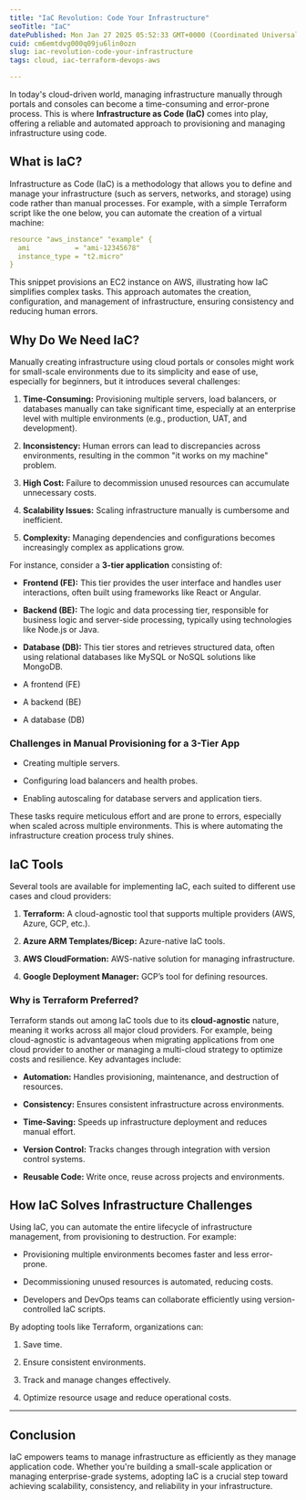 ```yaml
---
title: "IaC Revolution: Code Your Infrastructure"
seoTitle: "IaC"
datePublished: Mon Jan 27 2025 05:52:33 GMT+0000 (Coordinated Universal Time)
cuid: cm6emtdvg000q09ju6lin0ozn
slug: iac-revolution-code-your-infrastructure
tags: cloud, iac-terraform-devops-aws

---
```


In today's cloud-driven world, managing infrastructure manually through portals and consoles can become a time-consuming and error-prone process. This is where **Infrastructure as Code (IaC)** comes into play, offering a reliable and automated approach to provisioning and managing infrastructure using code.

## What is IaC?

Infrastructure as Code (IaC) is a methodology that allows you to define and manage your infrastructure (such as servers, networks, and storage) using code rather than manual processes. For example, with a simple Terraform script like the one below, you can automate the creation of a virtual machine:

```yaml
resource "aws_instance" "example" {
  ami           = "ami-12345678"
  instance_type = "t2.micro"
}
```

This snippet provisions an EC2 instance on AWS, illustrating how IaC simplifies complex tasks. This approach automates the creation, configuration, and management of infrastructure, ensuring consistency and reducing human errors.

## Why Do We Need IaC?

Manually creating infrastructure using cloud portals or consoles might work for small-scale environments due to its simplicity and ease of use, especially for beginners, but it introduces several challenges:

1. **Time-Consuming:** Provisioning multiple servers, load balancers, or databases manually can take significant time, especially at an enterprise level with multiple environments (e.g., production, UAT, and development).
    
2. **Inconsistency:** Human errors can lead to discrepancies across environments, resulting in the common "it works on my machine" problem.
    
3. **High Cost:** Failure to decommission unused resources can accumulate unnecessary costs.
    
4. **Scalability Issues:** Scaling infrastructure manually is cumbersome and inefficient.
    
5. **Complexity:** Managing dependencies and configurations becomes increasingly complex as applications grow.
    

For instance, consider a **3-tier application** consisting of:

* **Frontend (FE):** This tier provides the user interface and handles user interactions, often built using frameworks like React or Angular.
    
* **Backend (BE):** The logic and data processing tier, responsible for business logic and server-side processing, typically using technologies like Node.js or Java.
    
* **Database (DB):** This tier stores and retrieves structured data, often using relational databases like MySQL or NoSQL solutions like MongoDB.
    
* A frontend (FE)
    
* A backend (BE)
    
* A database (DB)
    

### Challenges in Manual Provisioning for a 3-Tier App

* Creating multiple servers.
    
* Configuring load balancers and health probes.
    
* Enabling autoscaling for database servers and application tiers.
    

These tasks require meticulous effort and are prone to errors, especially when scaled across multiple environments. This is where automating the infrastructure creation process truly shines.

## IaC Tools

Several tools are available for implementing IaC, each suited to different use cases and cloud providers:

1. **Terraform:** A cloud-agnostic tool that supports multiple providers (AWS, Azure, GCP, etc.).
    
2. **Azure ARM Templates/Bicep:** Azure-native IaC tools.
    
3. **AWS CloudFormation:** AWS-native solution for managing infrastructure.
    
4. **Google Deployment Manager:** GCP’s tool for defining resources.
    

### Why is Terraform Preferred?

Terraform stands out among IaC tools due to its **cloud-agnostic** nature, meaning it works across all major cloud providers. For example, being cloud-agnostic is advantageous when migrating applications from one cloud provider to another or managing a multi-cloud strategy to optimize costs and resilience. Key advantages include:

* **Automation:** Handles provisioning, maintenance, and destruction of resources.
    
* **Consistency:** Ensures consistent infrastructure across environments.
    
* **Time-Saving:** Speeds up infrastructure deployment and reduces manual effort.
    
* **Version Control:** Tracks changes through integration with version control systems.
    
* **Reusable Code:** Write once, reuse across projects and environments.
    

## How IaC Solves Infrastructure Challenges

Using IaC, you can automate the entire lifecycle of infrastructure management, from provisioning to destruction. For example:

* Provisioning multiple environments becomes faster and less error-prone.
    
* Decommissioning unused resources is automated, reducing costs.
    
* Developers and DevOps teams can collaborate efficiently using version-controlled IaC scripts.
    

By adopting tools like Terraform, organizations can:

1. Save time.
    
2. Ensure consistent environments.
    
3. Track and manage changes effectively.
    
4. Optimize resource usage and reduce operational costs.
    

---

## Conclusion

IaC empowers teams to manage infrastructure as efficiently as they manage application code. Whether you're building a small-scale application or managing enterprise-grade systems, adopting IaC is a crucial step toward achieving scalability, consistency, and reliability in your infrastructure.